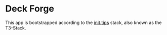 # Deck Forge

This app is bootstrapped according to the [init.tips](https://init.tips) stack, also known as the T3-Stack.
